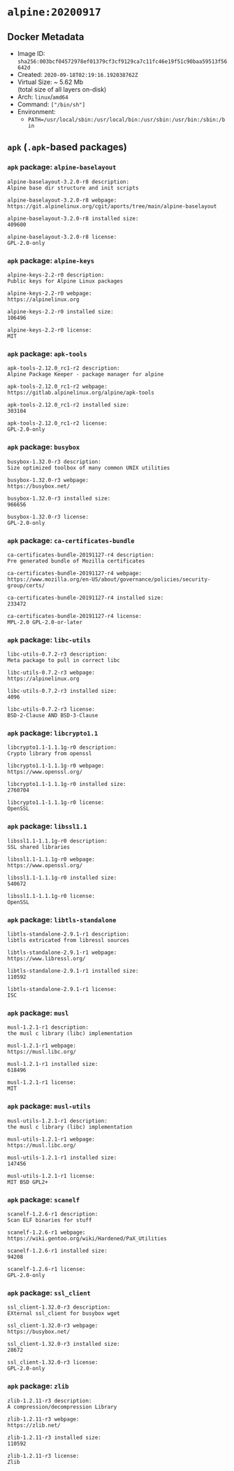 # `alpine:20200917`

## Docker Metadata

- Image ID: `sha256:003bcf04572978ef01379cf3cf9129ca7c11fc46e19f51c90baa59513f56642d`
- Created: `2020-09-18T02:19:16.192038762Z`
- Virtual Size: ~ 5.62 Mb  
  (total size of all layers on-disk)
- Arch: `linux`/`amd64`
- Command: `["/bin/sh"]`
- Environment:
  - `PATH=/usr/local/sbin:/usr/local/bin:/usr/sbin:/usr/bin:/sbin:/bin`

## `apk` (`.apk`-based packages)

### `apk` package: `alpine-baselayout`

```console
alpine-baselayout-3.2.0-r8 description:
Alpine base dir structure and init scripts

alpine-baselayout-3.2.0-r8 webpage:
https://git.alpinelinux.org/cgit/aports/tree/main/alpine-baselayout

alpine-baselayout-3.2.0-r8 installed size:
409600

alpine-baselayout-3.2.0-r8 license:
GPL-2.0-only

```

### `apk` package: `alpine-keys`

```console
alpine-keys-2.2-r0 description:
Public keys for Alpine Linux packages

alpine-keys-2.2-r0 webpage:
https://alpinelinux.org

alpine-keys-2.2-r0 installed size:
106496

alpine-keys-2.2-r0 license:
MIT

```

### `apk` package: `apk-tools`

```console
apk-tools-2.12.0_rc1-r2 description:
Alpine Package Keeper - package manager for alpine

apk-tools-2.12.0_rc1-r2 webpage:
https://gitlab.alpinelinux.org/alpine/apk-tools

apk-tools-2.12.0_rc1-r2 installed size:
303104

apk-tools-2.12.0_rc1-r2 license:
GPL-2.0-only

```

### `apk` package: `busybox`

```console
busybox-1.32.0-r3 description:
Size optimized toolbox of many common UNIX utilities

busybox-1.32.0-r3 webpage:
https://busybox.net/

busybox-1.32.0-r3 installed size:
966656

busybox-1.32.0-r3 license:
GPL-2.0-only

```

### `apk` package: `ca-certificates-bundle`

```console
ca-certificates-bundle-20191127-r4 description:
Pre generated bundle of Mozilla certificates

ca-certificates-bundle-20191127-r4 webpage:
https://www.mozilla.org/en-US/about/governance/policies/security-group/certs/

ca-certificates-bundle-20191127-r4 installed size:
233472

ca-certificates-bundle-20191127-r4 license:
MPL-2.0 GPL-2.0-or-later

```

### `apk` package: `libc-utils`

```console
libc-utils-0.7.2-r3 description:
Meta package to pull in correct libc

libc-utils-0.7.2-r3 webpage:
https://alpinelinux.org

libc-utils-0.7.2-r3 installed size:
4096

libc-utils-0.7.2-r3 license:
BSD-2-Clause AND BSD-3-Clause

```

### `apk` package: `libcrypto1.1`

```console
libcrypto1.1-1.1.1g-r0 description:
Crypto library from openssl

libcrypto1.1-1.1.1g-r0 webpage:
https://www.openssl.org/

libcrypto1.1-1.1.1g-r0 installed size:
2760704

libcrypto1.1-1.1.1g-r0 license:
OpenSSL

```

### `apk` package: `libssl1.1`

```console
libssl1.1-1.1.1g-r0 description:
SSL shared libraries

libssl1.1-1.1.1g-r0 webpage:
https://www.openssl.org/

libssl1.1-1.1.1g-r0 installed size:
540672

libssl1.1-1.1.1g-r0 license:
OpenSSL

```

### `apk` package: `libtls-standalone`

```console
libtls-standalone-2.9.1-r1 description:
libtls extricated from libressl sources

libtls-standalone-2.9.1-r1 webpage:
https://www.libressl.org/

libtls-standalone-2.9.1-r1 installed size:
110592

libtls-standalone-2.9.1-r1 license:
ISC

```

### `apk` package: `musl`

```console
musl-1.2.1-r1 description:
the musl c library (libc) implementation

musl-1.2.1-r1 webpage:
https://musl.libc.org/

musl-1.2.1-r1 installed size:
618496

musl-1.2.1-r1 license:
MIT

```

### `apk` package: `musl-utils`

```console
musl-utils-1.2.1-r1 description:
the musl c library (libc) implementation

musl-utils-1.2.1-r1 webpage:
https://musl.libc.org/

musl-utils-1.2.1-r1 installed size:
147456

musl-utils-1.2.1-r1 license:
MIT BSD GPL2+

```

### `apk` package: `scanelf`

```console
scanelf-1.2.6-r1 description:
Scan ELF binaries for stuff

scanelf-1.2.6-r1 webpage:
https://wiki.gentoo.org/wiki/Hardened/PaX_Utilities

scanelf-1.2.6-r1 installed size:
94208

scanelf-1.2.6-r1 license:
GPL-2.0-only

```

### `apk` package: `ssl_client`

```console
ssl_client-1.32.0-r3 description:
EXternal ssl_client for busybox wget

ssl_client-1.32.0-r3 webpage:
https://busybox.net/

ssl_client-1.32.0-r3 installed size:
28672

ssl_client-1.32.0-r3 license:
GPL-2.0-only

```

### `apk` package: `zlib`

```console
zlib-1.2.11-r3 description:
A compression/decompression Library

zlib-1.2.11-r3 webpage:
https://zlib.net/

zlib-1.2.11-r3 installed size:
110592

zlib-1.2.11-r3 license:
Zlib

```
